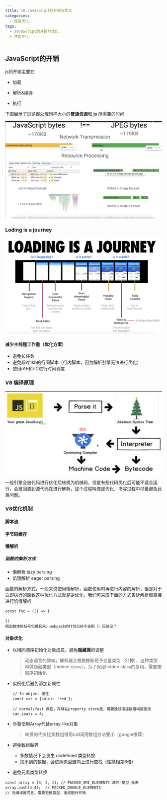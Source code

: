 ```yaml
---
title: 10.JavaScript的开销与优化
categories: 
  - 性能优化
tags: 
  - JavaScript的开销与优化
  - 性能优化
---
```


## JavaScript的开销

js的开销主要在 

- 加载

- 解析&编译
- 执行

下图展示了浏览器处理同样大小的**普通资源**和 **js** 所需要的时间

![image-20210122143240501](js的开销与优化/image-20210122143240501.png)

### Loding is a journey

![image-20210122164337959](js的开销与优化/image-20210122164337959.png)

#### 减少主线程工作量（优化方案）

- 避免长任务
- 避免超过1kb的行间脚本（行内脚本，因为解析引擎无法进行优化）
- 使用rAF和rIC进行时间调度

### V8 编译原理

![image-20210122164634444](js的开销与优化/image-20210122164634444.png)

 一般引擎会被代码进行优化后转换为机械码，但是有些代码优化后可能不适合运行，会被回溯到源代码在进行解析，这个过程叫做逆优化，书写过程中尽量避免此类问题。

### V8优化机制

#### 脚本流

#### 字节码缓存

#### 懒解析

##### 函数的解析方式

- 懒解析 lazy parsing
- 饥饿解析 eager parsing

函数的解析方式，一般来说使用懒解析，函数使用时再进行内容的解析，但是对于立即执行的函数这种优化方式就是逆优化。我们可采取下面的方式告诉解析器直接进行饥饿解析

```
const fnc = (() => {

})
把函数体用括号包裹起来，webpack的打包已经不会把（）压缩没了
```

#### 对象优化

- 以相同顺序初始化对象成员，避免**隐藏类**的调整

  > 动态语言的弊端，解析器会根据推断赋予变量类型（21种），这种类型叫做隐藏类型（hidden class），为了保证hidden class的复用，需要按顺序初始化

- 实例化后避免添加新属性

  ```
  // In-object 属性
  const car = {color: 'red'}; 
  
  // normal/fast 属性，存储在property store里，需要通过描述数组间接查找
  car.seats = 4;  
  ```

- 尽量使用Array代替array-like对象

  > 转换的代价比类数组借用call调用数组方法要小（google推荐）

- 避免数组越界

  - 多数情况下会发生 undefined 类型转换
  - 找不到的数据，会依照原型链向上进行查找（性能相差6倍）

- 避免元素类型转换

```
const array = [3, 2, 1]; // PACKED_SMI_ELEMENTS 满的-整型-元素
array.push(4.4);  // PACKED_DOUBLE_ELEMENTS
// 对编译器而言，需要更换类型，造成额外开销
```
